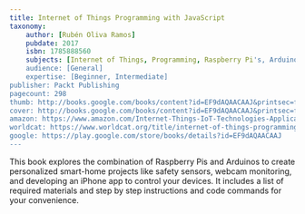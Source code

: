 ```yaml
---
title: Internet of Things Programming with JavaScript
taxonomy:
	author: [Rubén Oliva Ramos]
	pubdate: 2017
	isbn: 1785888560
	subjects: [Internet of Things, Programming, Raspberry Pi's, Arduinos]
	audience: [General]
	expertise: [Beginner, Intermediate]
publisher: Packt Publishing
pagecount: 298
thumb: http://books.google.com/books/content?id=EF9dAQAACAAJ&printsec=frontcover&img=1&zoom=1&imgtk=AFLRE70M9zFXTXb2G9Z_jGf2Q8YInlsZrJCVguDlAsSMwz8aCZ0S1xGke720Mv5S8bdnScFCTiY3qcWRSOfeNiafCef9b1xoUpq0NsjRsXvRirNf23rKunmc-qozfJzkBBmQRvaEV7n0&source=gbs_api
cover: http://books.google.com/books/content?id=EF9dAQAACAAJ&printsec=frontcover&img=1&zoom=1&imgtk=AFLRE70M9zFXTXb2G9Z_jGf2Q8YInlsZrJCVguDlAsSMwz8aCZ0S1xGke720Mv5S8bdnScFCTiY3qcWRSOfeNiafCef9b1xoUpq0NsjRsXvRirNf23rKunmc-qozfJzkBBmQRvaEV7n0&source=gbs_api
amazon: https://www.amazon.com/Internet-Things-IoT-Technologies-Applications/dp/1138035009/ref=sr_1_1?ie=UTF8&qid=1543368706&sr=8-1&keywords=internet+of+things+technologies+applications+challenges+and+solutions
worldcat: https://www.worldcat.org/title/internet-of-things-programming-with-javascript-learn-the-art-of-bringing-the-internet-of-things-into-your-projects-with-the-power-of-javascript/oclc/1078360287&referer=brief_results
google: https://play.google.com/store/books/details?id=EF9dAQAACAAJ
---
```

This book explores the combination of Raspberry Pis and Arduinos to create personalized smart-home projects like safety sensors, webcam monitoring, and developing an iPhone app to control your devices.  It includes a list of required materials and step by step instructions and code commands for your convenience.
